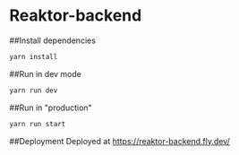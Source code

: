 # Reaktor-backend

##Install dependencies

```bash
yarn install
```

##Run in dev mode
```bash
yarn run dev
```

##Run in "production"
```bash
yarn run start
```

##Deployment
Deployed at https://reaktor-backend.fly.dev/
